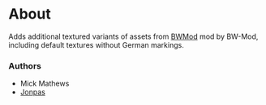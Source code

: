 # About

Adds additional textured variants of assets from [BWMod](http://www.bwmod.de/) mod by BW-Mod, including default textures without German markings.

### Authors

- Mick Mathews
- [Jonpas](http://github.com/jonpas)
